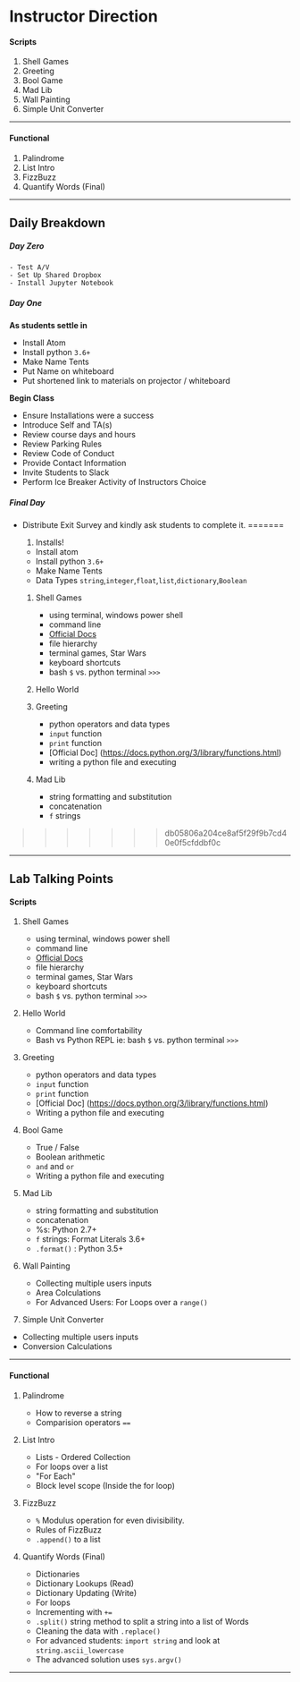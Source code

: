 # Instructor Direction

#### Scripts

1. Shell Games
1. Greeting
1. Bool Game
1. Mad Lib
1. Wall Painting
1. Simple Unit Converter

-------------------------

#### Functional

1. Palindrome
1. List Intro
1. FizzBuzz
1. Quantify Words (Final)

------------------------

## Daily Breakdown

##### Day Zero
    - Test A/V
    - Set Up Shared Dropbox
    - Install Jupyter Notebook


##### Day One

  __As students settle in__
  - Install Atom
  - Install python `3.6+`
  - Make Name Tents
  - Put Name on whiteboard
  - Put shortened link to materials on projector / whiteboard

  __Begin Class__
  - Ensure Installations were a success
  - Introduce Self and TA(s)
  - Review course days and hours
  - Review Parking Rules
  - Review Code of Conduct
  - Provide Contact Information
  - Invite Students to Slack
  - Perform Ice Breaker Activity of Instructors Choice



##### Final Day
  - Distribute Exit Survey and kindly ask students to complete it.
=======
    1. Installs!
      - Install atom
      - Install python `3.6+`
      - Make Name Tents
      - Data Types `string`,`integer`,`float`,`list`,`dictionary`,`Boolean`

    1. Shell Games
        - using terminal, windows power shell
        - command line
        - [Official Docs](http://www.google.com)
        - file hierarchy
        - terminal games, Star Wars
        - keyboard shortcuts  
        - bash `$` vs. python terminal `>>>`


    1. Hello World

    1. Greeting
        - python operators and data types
        - `input` function
        - `print` function
        - [Official Doc] (https://docs.python.org/3/library/functions.html)
        - writing a python file and executing

    1. Mad Lib
        - string formatting and substitution
        - concatenation
        - `f` strings
>>>>>>> db05806a204ce8af5f29f9b7cd40e0f5cfddbf0c


---------------

## Lab Talking Points

#### Scripts

1. Shell Games
    - using terminal, windows power shell
    - command line
    - [Official Docs](http://www.google.com)
    - file hierarchy
    - terminal games, Star Wars
    - keyboard shortcuts  
    - bash `$` vs. python terminal `>>>`


1. Hello World
    - Command line comfortability
    - Bash vs Python REPL ie: bash `$` vs. python terminal `>>>`

1. Greeting
    - python operators and data types
    - `input` function
    - `print` function
    - [Official Doc] (https://docs.python.org/3/library/functions.html)
    - Writing a python file and executing


1. Bool Game
    - True / False
    - Boolean arithmetic
    - `and` and `or`
    - Writing a python file and executing


1. Mad Lib
    - string formatting and substitution
    - concatenation
    - %s:  Python 2.7+
    - `f` strings: Format Literals 3.6+
    - `.format()` : Python 3.5+


1. Wall Painting
    - Collecting multiple users inputs
    - Area Colculations
    - For Advanced Users: For Loops over a `range()`

1. Simple Unit Converter
  - Collecting multiple users inputs
  - Conversion Calculations


-------------------------

#### Functional

1. Palindrome
    - How to reverse a string
    - Comparision operators `==`

1. List Intro
    - Lists - Ordered Collection
    - For loops over a list
    - "For Each"
    - Block level scope (Inside the for loop)

1. FizzBuzz
    - `%` Modulus operation for even divisibility.
    - Rules of FizzBuzz
    - `.append()` to a list

1. Quantify Words (Final)
    - Dictionaries
    - Dictionary Lookups (Read)
    - Dictionary Updating (Write)
    - For loops
    - Incrementing with `+=`
    - `.split()` string method to split a string into a list of Words
    - Cleaning the data with `.replace()`
    - For advanced students: `import string` and look at `string.ascii_lowercase`
    - The advanced solution uses `sys.argv()`
---------------
